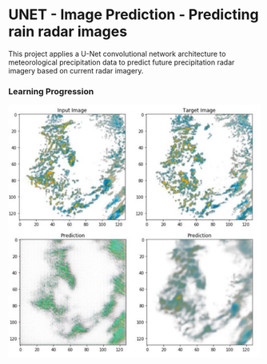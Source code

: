 # UNET - Image Prediction - Predicting rain radar images

This project applies a U-Net convolutional
network architecture to meteorological precipitation
data to predict future precipitation radar imagery based
on current radar imagery. 

### Learning Progression

![Learning Progression](LearningProgression.JPG)
